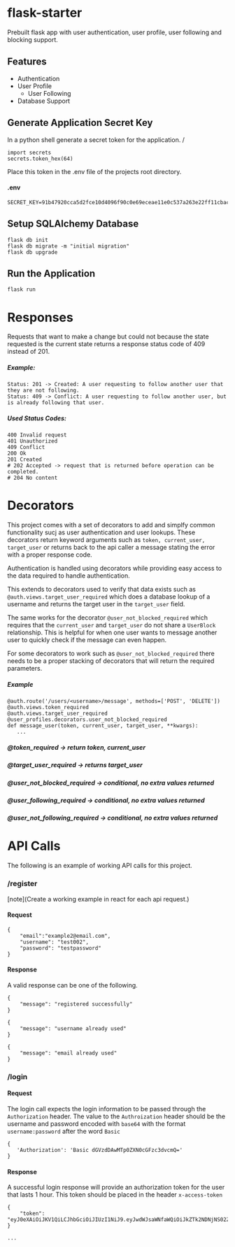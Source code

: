 # flask-starter
Prebuilt flask app with user authentication, user profile, user following and blocking support.


## Features
 * Authentication
 * User Profile
    * User Following
 * Database Support



## Generate Application Secret Key
In a python shell generate a secret token for the application. /

```
import secrets
secrets.token_hex(64)
```

Place this token in the .env file of the projects root directory.
#### .env
```
SECRET_KEY=91b47920cca5d2fce10d4096f90c0e69eceae11e0c537a263e22ff11cbacdf34c00492deb6643cf676b68efd12a781ec174ae3abbe7f8f1d83b00a8fee234927
```

## Setup SQLAlchemy Database
```
flask db init
flask db migrate -m "initial migration"
flask db upgrade
```

## Run the Application
```
flask run
```


# Responses

Requests that want to make a change but could not because the state requested is the current state returns a response status code of 409 instead of 201.

##### Example:
```
Status: 201 -> Created: A user requesting to follow another user that they are not following.
Status: 409 -> Conflict: A user requesting to follow another user, but is already following that user.
```

##### Used Status Codes:
```
400 Invalid request
401 Unauthorized
409 Conflict
200 Ok
201 Created
# 202 Accepted -> request that is returned before operation can be completed.
# 204 No content
```





# Decorators

This project comes with a set of decorators to add and simplfy common functionality sucj as user authentication and user lookups.
These decorators return keyword arguments such as `token, current_user, target_user` or returns back to the api caller a message stating the error with a proper response code.


Authentication is handled using decorators while providing easy access to the data required to handle authentication.

This extends to decorators used to verify that data exists such as `@auth.views.target_user_required` which does a database lookup of a username and returns the target user in the `target_user` field. 

The same works for the decorator `@user_not_blocked_required` which requires that the `current_user` and `target_user` do not share a `UserBlock` relationship. This is helpful for when one user wants to message another user to quickly check if the message can even happen. 

For some decorators to work such as `@user_not_blocked_required` there needs to be a proper stacking of decorators that will return the required parameters. 

##### Example
```
@auth.route('/users/<username>/message', methods=['POST', 'DELETE'])
@auth.views.token_required
@auth.views.target_user_required
@user_profiles.decorators.user_not_blocked_required
def message_user(token, current_user, target_user, **kwargs):
   ...
```

##### @token_required -> return token, current_user
##### @target_user_required -> returns target_user
##### @user_not_blocked_required -> conditional, no extra values returned
##### @user_following_required -> conditional, no extra values returned
##### @user_not_following_required -> conditional, no extra values returned








# API Calls
The following is an example of working API calls for this project.

### /register
[note](Create a working example in react for each api request.)

#### Request
```
{
    "email":"example2@email.com",
    "username": "test002",
    "password": "testpassword"  
}
```

#### Response
A valid response can be one of the following.
```
{
    "message": "registered successfully"
}
```

```
{
    "message": "username already used"
}
```

```
{
    "message": "email already used"
}
```


### /login
#### Request
The login call expects the login information to be passed through the `Authorization` header.
The value to the `Authroization` header should be the username and password encoded with `base64` with the format `username:password` after the word `Basic`
```
{
   'Authorization': 'Basic dGVzdDAwMTp0ZXN0cGFzc3dvcmQ='
}
```

#### Response
A successful login response will provide an authorization token for the user that lasts 1 hour.
This token should be placed in the header `x-access-token`
```
{
    "token": "eyJ0eXAiOiJKV1QiLCJhbGciOiJIUzI1NiJ9.eyJwdWJsaWNfaWQiOiJkZTk2NDNjNS02ZTQ1LTQyZWEtYTJlOS03YTA1Yjg3NmUwNTMiLCJjcmVhdGVkIjoiMjAyMi0wNS0xNVQxMjoyMzoxMi4yNzU1NTMiLCJleHBpcmVzIjoiMjAyMi0wNS0xNVQxMzoyMzoxMi4yNzU1NjYifQ.E0x5WInJirl3txAuLY8fEXNJYO_Mu0LhcR9Tp9Zt42o"
}
```

```
...
```
